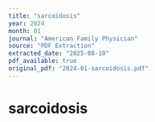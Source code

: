 ```yaml
---
title: "sarcoidosis"
year: 2024
month: 01
journal: "American Family Physician"
source: "PDF Extraction"
extracted_date: "2025-08-10"
pdf_available: true
original_pdf: "2024-01-sarcoidosis.pdf"
---
```


# sarcoidosis

